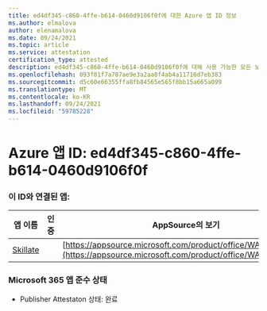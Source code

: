 ```yaml
---
title: ed4df345-c860-4ffe-b614-0460d9106f0f에 대한 Azure 앱 ID 정보
ms.author: elmalova
author: elenamalova
ms.date: 09/24/2021
ms.topic: article
ms.service: attestation
certification_type: attested
description: ed4df345-c860-4ffe-b614-0460d9106f0f에 대해 사용 가능한 모든 보안 및 규정 준수 정보입니다.
ms.openlocfilehash: 093f01f7a787ae9e3a2aa0f4ab4a11716d7eb383
ms.sourcegitcommit: d5c60e66355ffa8fb84565e565f8bb15a665a099
ms.translationtype: MT
ms.contentlocale: ko-KR
ms.lasthandoff: 09/24/2021
ms.locfileid: "59785228"
---
```

# <a name="azure-app-id-ed4df345-c860-4ffe-b614-0460d9106f0f"></a>Azure 앱 ID: ed4df345-c860-4ffe-b614-0460d9106f0f


### <a name="apps-associated-with-this-id"></a>이 ID와 연결된 앱:
| **앱 이름** | **인증** | **AppSource의 보기** |
|--------------|---------------|-----------------------|
| [Skillate](https://docs.microsoft.com/microsoft-365-app-certification/forward/WA200002490) |  | [https://appsource.microsoft.com/product/office/WA200002490](https://appsource.microsoft.com/product/office/WA200002490) |

### <a name="microsoft-365-app-compliance-status"></a>Microsoft 365 앱 준수 상태
- Publisher Attestaton 상태: 완료
